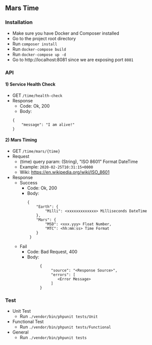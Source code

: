 ## Mars Time

### Installation

- Make sure you have Docker and Composer installed
- Go to the project root directory
- Run `composer install`
- Run `docker-compose build`
- Run `docker-compose up -d`
- Go to http://localhost:8081 since we are exposing port `8081`


### API
#### 1)  Service Health Check
- GET `/time/health-check`
- Response<br>
    - Code: Ok, 200
    - Body:
    ```
    {
        "message": "I am alive!"
    }
#### 2) Mars Timing
- GET `/time/mars/{time}`
- Request<br>
    - (time) query param: (String), "ISO 8601" Format DateTime
    - Example: ``2020-02-25T10:31:15+0000``
    - Wiki: https://en.wikipedia.org/wiki/ISO_8601
- Response<br>
    - Success<br>
        - Code: Ok, 200
        - Body:
            ```
            {
                "Earth": {
                    "Milli": <xxxxxxxxxxxxx> Milliseconds DateTime
                },
                "Mars": {
                    "MSD": <xxx.yyy> Float Number,
                    "MTC": <hh:mm:ss> Time Format
                }
             }
  - Fail<br>
      - Code: Bad Request, 400
      - Body:
       ```
                {
                     "source": "<Response Source>",
                     "errors": [
                        <Error Message>
                     ]
                }
### Test
- Unit Test
    - Run `./vendor/bin/phpunit tests/Unit`
- Functional Test
    - Run `./vendor/bin/phpunit tests/Functional`
- General
    - Run `./vendor/bin/phpunit tests`
